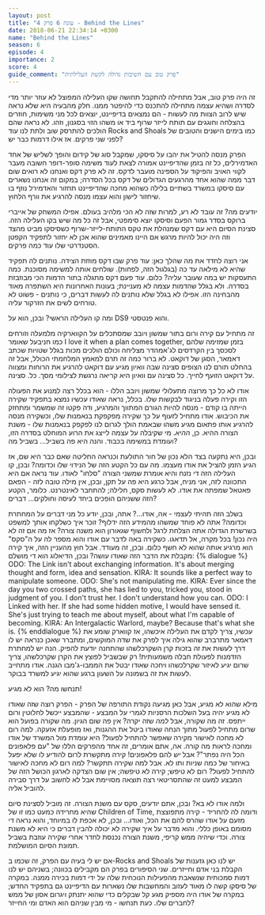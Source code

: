 ```yaml
---
layout: post
title: "עונה 6 פרק 4 - Behind the Lines"
date: 2018-06-21 22:34:14 +0300
name: "Behind the Lines"
season: 6
episode: 4
importance: 2
score: 4
guide_comment: "פרק טוב עם חשיבות גדולה לקשת העלילתית"
---
```

זה היה פרק טוב, אבל מתחילה להתקבל תחושה שקו העלילה המפוצל לא עוזר יותר מדי לסדרה ושהיא עצמה מתחילה להתכנס כדי להיפטר ממנו. חלק מהבעיה היא שלא נראה שיש לרוב הצוות מה לעשות - הם נמצאים בדיפיינט, יוצאים לכל מני משימות, חוזרים בהצלחה וחוגגים עם תותח לייזר שרוף ביד או משהו הזוי בסגנון, וזהו. לא נראה שהם הולכים להתרסק שוב ולתת לנו עוד Rocks and Shoals כמו בימים הישנים והטובים של לפני שני פרקים. אז אילו דרמות כבר יש?

הפרק מנסה להטיל את יהבו על סיסקו, שמקבל סוג של קידום והופך לשליש של אחד האדמירלים, כל זה בזמן שהדיפיינט אמורה לצאת לעוד משימה סופר-דופר חשובה מעבר לקווי האויב והפיקוד על הספינה מועבר לדקס. זה לא פרק דקס ואנחנו לא רואים שום דבר ממה שהוא אחד מהרגעים הגדולים של דקס בכל הסדרה; במקום זה אנחנו נשארים עם סיסקו במשרד בשתיים בלילה כשהוא מחכה שהדיפיינט תחזור והאדמירל נוזף בו שיחזור לישון והוא עצמו מנסה להרגיע את וורף הלחוץ.

יודעים מה? זה עובד לא רע, למרות שזה לא הכי מלהיב בעולם. אפילו המשחק של אייברי ברוקס בסדר גמור הפעם וסיסקו יוצא סימפטי, אבל זה כל מה שיש בקו העלילה הזה. סצינת הסיום היא עם דקס שמנהלת את טקס התותח-לייזר-שרוף כשסיסקו מביט מהצד וזה היה יכול להיות מרגש אם היינו מאמינים שהוא אכן לא יחזור לתפקיד הקפטן הסטנדרטי שלו עוד כמה פרקים.

אני רוצה לחדד את מה שהלך כאן: עוד פרק שבו דקס מוזזת הצידה. נותנים לה תפקיד שהיא לא מילאה עד כה (בגלגול הזה, לפחות). שולחים אותה למשימה מסוכנת. כמה התעסקות יש במה שעובר עליה? כלום. עוד פעם דקס מתגלה בתור הדמות הכי מבוזבזת בסדרה. ולא בגלל שהדמות עצמה לא מעניינת; בעונות האחרונות היא השתפרה מאוד מהבחינה הזו. אפילו לא בגלל שלא נותנים לה לעשות דברים, כי נותנים - פשוט לא טורחים לשים את הזרקור עליה.

ומה קו העלילה הראשי? ובכן, הוא על DS9 והוא פנטסטי.

זה מתחיל עם קירה ורום בתור שמשון ויובב שמסתכלים על הקווארקיה מלמעלה וזורחים כמו חניבעל שאומר I love it when a plan comes together, בזמן שמזימה שלהם לסכסך בין הקרדסים לג'אמהדר מצליחה וכולם הולכים מכות בגלל שטויות שכתב דאמאר, הסגן של דוקאט. לא ברור כמה זה תרם למאמץ המלחמתי הכולל, אבל זה בהחלט תורם לנו הצופים סצינה שבה וואיון מגיע עם דוקאט להרגיע את הרוחות ומצווה על דוקאט הזועף לחייך. כל סצינה עם וואיון היא קריאה נרגשת לצילומי מסך. כל. סצינה.

אודו לא כל כך מרוצה מתעלולי שמשון ויובב הללו - הוא בכלל רצה למנוע את הפעולה הזו וקירה פעלה בניגוד לבקשות שלו. בכלל, נראה שאודו עכשיו נמצא בתפקיד שקירה הייתה בו קודם - מנסה להיות הגורם המתווך והמרגיע, ודה פקטו זה שמשמר ומתחזק את הכיבוש. אודו מתחיל לזעוף על כך שקירה מפקפקת בנאמנות שלו, וכשקירה מנסה להרגיע אותו פתאום מגיע משהו שבאמת הולך לגרום לנו לפקפק בנאמנות שלו - משנת הצורה ההיא. כן, *ההיא*. מי שקיבלה על עצמה לייצג את הרוע המוחלט בסדרה הזו, ועומדת במשימה בכבוד. והנה היא פה בשביל... בשביל מה?

ובכן, היא נתקעה בצד הלא נכון של חור התולעת וכנראה החליטה שאם כבר היא שם, אז הגיע הזמן להציל את אודו מעצמו. מה עם כל הקטע הזה של הנידוי שלו וכדומה? ובכן, קו העלילה הזה די נזנח והיא אומרת שמשני הצורה "סלחו" לאודו. עוד נראה אם היא התכוונה לזה, אני מניח, אבל כרגע היא פה על תקן, ובכן, אין מילה טובה לזה - הפאם פאטאל שמפתה את אודו. לא לעשות סקס, חלילה; להתחבר לאינטרנט. כלומר, הקטע הזה ששניהם הופכים ביחד לעיסה וחולקים... דברים?

בשלב הזה תהיתי לעצמי - אה, אודו...? אתה, ובכן, יודע כל מני דברים על המחתרת וכדומה? אתה לא פוחד שמשהו מהמידע הזה ידלוף? זוכר איך כשלקחו אותך למשפט בשרשרת הגדולה אתה הצלחת לרגל ולחשוף שגאורון הוא משנה צורה? אז מה אם זה לא היה נכון! בכל מקרה, אל תדאגו. כשקירה באה לדבר עם אודו והוא מספר לה על ה"סקס" הוא מרגיע אותה שהוא לא חשף כלום. ובכן, זה מעודד. אבל חוץ מהעניין הזה, איך קירה מקבלת את הדבר הזה שאודו עושה? ובכן, הדיאלוג הוא די מושלם:
{% dialogue %}
ODO: The Link isn't about exchanging information. It's about merging thought and form, idea and sensation. 
KIRA: It sounds like a perfect way to manipulate someone. 
ODO: She's not manipulating me. 
KIRA: Ever since the day you two crossed paths, she has lied to you, tricked you, stood in judgment of you. I don't trust her. I don't understand how you can. 
ODO: I Linked with her. If she had some hidden motive, I would have sensed it. She's just trying to teach me about myself, about what I'm capable of becoming. 
KIRA: An Intergalactic Warlord, maybe? Because that's what she is. 
{% enddialogue %}
עכשיו, צריך לקדם את העלילה איכשהו, אז קווארק שומע את דאמאר מתרברב שהוא גילה איך לפרק את שדה המוקשים, ומתברר שאכן כנראה יש לו דרך לעשות את זה בזכות קרן השקרכלשהו שהתחנה יודעת להפיק. הנה יש למחתרת הזדמנות לפעולת חבלה משמעותית! רק שבשביל לפוצץ את הקרן שקרכלשהו, צריך שרום יגיע לאיזור שקרלכשהו ויחכה שאודו יבטל את הממבו-ג'מבו הגנה. אודו מתחייב לעשות את זה בשמונה על השעון ברגע שהוא יגיע למשרד בבוקר.

תנחשו מה? הוא לא מגיע!

מילא שהוא לא מגיע, אבל כאן מגיעה נקודת התורפה של הפרק - הפרק רוצה שזה שאודו לא מגיע יהיה בעל השלכות הרסניות לגמרי על המבצע - שהמבצע ייכשל לחלוטין ורום ייתפס. זה מה שקורה, אבל *למה* שזה יקרה? אין פה שום הגיון. מה שקורה בפועל הוא שרום מתחיל לפעול מתוך הנחה שאודו ביטל את ההגנות, ואז מופעלת אזעקה. למה רום לא מחכה לאישור מקירה שאפשר להתחיל לפעול? היא עומדת מול המשרד של אודו ומחכה לראות מה קורה. אה, אתם אומרים, זה אחד מהפרקים הללו של "עם פלאפונים הכל היה נפתר"? אבל *יש* להם פלאפונים! קירה מתקשרת לרום להודיע לו שלא יפעל באיחור של כמה שניות ותו לא. אבל למה שקירה תתקשר? למה רום לא מחכה לאישור להתחיל לפעול? רום לא טיפש; קירה לא טיפשה; אין שום הצדקה לארגון הכושל הזה של המבצע למעט זה שהתסריטאי רצה תוצאה מסויימת אבל לא לחשוב על דרך סבירה להוביל אליה.

ולמה אודו לא בא? ובכן, אתם יודעים, סקס עם משנת הצורה. זה מוביל לסצינת סיום שהיא מחרידה כמעט כמו זו של Children of Time, ודומה לה להחריד - קירה מתפוצצת מזעם על אודו שהרס להם את הכל, ואודו... ובכן, לא אכפת לו במיוחד, והוא נראה די מסומם באופן כללי. והוא מדבר על איך שקירה לא יכולה להבין דברים כי היא לא משנת צורה. וכדי שיהיה ממש קריפי, משנת הצורה נכנסת לחדר אחרי שקירה עוזבת בשביל תמונת הסיום המושלמת.

אם יש לי בעיה עם הפרק, זה שכמו ב-Rocks and Shoals יש לנו כאן גזענות של הקבלת בני אדם וחייזרים. שני הסיפורים בפרק הם מקבילים בכוונה; בשניהם יש לנו דמות סמכותית שנשאבת מהפעילות הנוכחית שלה על ידי דמות בכירה ממנה. במקרה של סיסקו קשה לו מאוד לעזוב והמחשבות שלו נשארות עם הדיפיינט גם בתפקיד החדש; במקרה של אודו היה מספיק מגע קל שבקלים כדי שהוא יתנתק ויגרום אסון של ממש לחברים שלו. כעת תנחשו - מי מבין שניהם הוא האדם ומי החייזר?